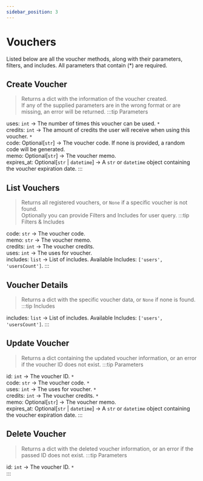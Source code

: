 ```yaml
---
sidebar_position: 3
---
```


# Vouchers

Listed below are all the voucher methods, along with their parameters, filters, and includes.
All parameters that contain (*) are required.

## Create Voucher

> Returns a dict with the information of the voucher created.<br/>
> If any of the supplied parameters are in the wrong format or are missing, an error will be returned.
:::tip Parameters

uses: `int` -> The number of times this voucher can be used. `*`<br/>
credits: `int` -> The amount of credits the user will receive when using this voucher. `*`<br/>
code: Optional[`str`] -> The voucher code. If none is provided, a random code will be generated.<br/>
memo: Optional[`str`] -> The voucher memo.<br/>
expires_at: Optional[`str` | `datetime`] -> A `str` or `datetime` object containing the voucher expiration date.
:::

## List Vouchers

> Returns all registered vouchers, or `None` if a specific voucher is not found.<br/>
> Optionally you can provide Filters and Includes for user query.
:::tip Filters & Includes

code: `str` -> The voucher code.<br/>
memo: `str` -> The voucher memo.<br/>
credits: `int` -> The voucher credits.<br/>
uses: `int` -> The uses for voucher.<br/>
includes: `list` -> List of includes. Available Includes: `['users', 'usersCount']`.
:::

## Voucher Details

> Returns a dict with the specific voucher data, or `None` if none is found.
:::tip Includes

includes: `list` -> List of includes. Available Includes: `['users', 'usersCount']`.
:::

## Update Voucher

> Returns a dict containing the updated voucher information, or an error if the voucher ID does not exist.
:::tip Parameters

id: `int` -> The voucher ID. `*`<br/>
code: `str` -> The voucher code. `*`<br/>
uses: `int` -> The uses for voucher. `*`<br/>
credits: `int` -> The voucher credits. `*`<br/>
memo: Optional[`str`] -> The voucher memo.<br/>
expires_at: Optional[`str` | `datetime`] -> A `str` or `datetime` object containing the voucher expiration date.
:::

## Delete Voucher

> Returns a dict with the deleted voucher information, or an error if the passed ID does not exist.
:::tip Parameters

id: `int` -> The voucher ID. `*`<br/>
:::